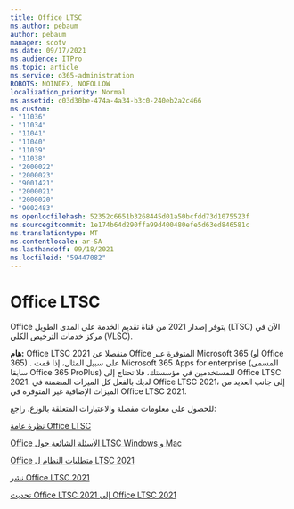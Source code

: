 ```yaml
---
title: Office LTSC
ms.author: pebaum
author: pebaum
manager: scotv
ms.date: 09/17/2021
ms.audience: ITPro
ms.topic: article
ms.service: o365-administration
ROBOTS: NOINDEX, NOFOLLOW
localization_priority: Normal
ms.assetid: c03d30be-474a-4a34-b3c0-240eb2a2c466
ms.custom:
- "11036"
- "11034"
- "11041"
- "11040"
- "11039"
- "11038"
- "2000022"
- "2000023"
- "9001421"
- "2000021"
- "2000020"
- "9002483"
ms.openlocfilehash: 52352c6651b3268445d01a50bcfdd73d1075523f
ms.sourcegitcommit: 1e174b64d290ffa99d400480efe5d63ed846581c
ms.translationtype: MT
ms.contentlocale: ar-SA
ms.lasthandoff: 09/18/2021
ms.locfileid: "59447082"
---
```

# <a name="office-ltsc"></a>Office LTSC

Office يتوفر إصدار 2021 من قناة تقديم الخدمة على المدى الطويل (LTSC) الآن في مركز خدمات الترخيص الكلي (VLSC).

**هام:** Office LTSC 2021 منفصلا عن Office المتوفرة عبر Microsoft 365 (أو Office 365) . على سبيل المثال، إذا قمت Microsoft 365 Apps for enterprise (المسمى سابقا Office 365 ProPlus) للمستخدمين في مؤسستك، فلا تحتاج إلى Office LTSC 2021. لديك بالفعل كل الميزات المضمنة في Office LTSC 2021، إلى جانب العديد من الميزات الإضافية غير المتوفرة في Office LTSC 2021.

للحصول على معلومات مفصلة والاعتبارات المتعلقة بالوزع، راجع:

[نظرة عامة Office LTSC](https://docs.microsoft.com/deployoffice/ltsc2021/overview)  

[Office الأسئلة الشائعة حول LTSC Windows و Mac](https://support.microsoft.com/office/office-ltsc-for-windows-and-mac-faq-d574cf0b-3ebc-42cf-9035-a3b837e0463c)  

[Office متطلبات النظام ل LTSC 2021](https://www.microsoft.com/microsoft-365/microsoft-365-and-office-resources?rtc=1#coreui-heading-kg69bnh)

[نشر Office LTSC 2021](https://docs.microsoft.com/deployoffice/ltsc2021/deploy)

[تحديث Office LTSC 2021 إلى Office LTSC 2021](https://docs.microsoft.com/deployoffice/ltsc2021/update-from-preview)